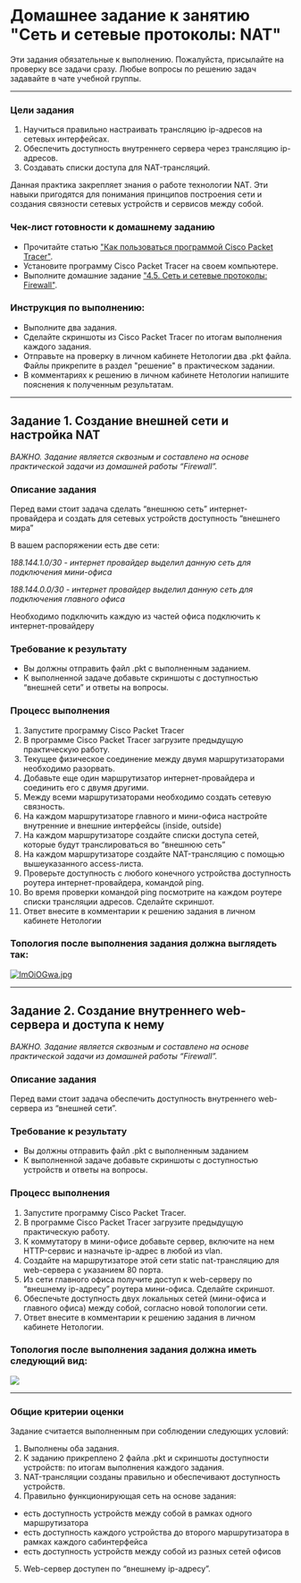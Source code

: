 # Домашнее задание к занятию "Сеть и сетевые протоколы: NAT"
 
Эти задания обязательные к выполнению. Пожалуйста, присылайте на проверку все задачи сразу. Любые вопросы по решению задач задавайте в чате учебной группы.

---
### Цели задания
1. Научиться правильно настраивать трансляцию ip-адресов на сетевых интерфейсах.
2. Обеспечить доступность внутреннего сервера через трансляцию ip-адресов.
3. Создавать списки доступа для NAT-трансляций.

Данная практика закрепляет знания о работе технологии NAT. Эти навыки пригодятся для понимания принципов построения сети и создания связности сетевых устройств и сервисов между собой.

### Чек-лист готовности к домашнему заданию
- Прочитайте статью ["Как пользоваться программой Cisco Packet Tracer"](https://pc.ru/articles/osnovy-raboty-s-cisco-packet-tracer).
- Установите программу Cisco Packet Tracer на своем компьютере.
- Выполните домашние задание ["4.5. Сеть и сетевые протоколы: Firewall"](https://github.com/netology-code/snet-homeworks/blob/snet-18/4-09.md).

### Инструкция по выполнению: 
- Выполните два задания.
- Сделайте скриншоты из Cisco Packet Tracer по итогам выполнения каждого задания.
- Отправьте на проверку в личном кабинете Нетологии два .pkt файла. Файлы прикрепите в раздел "решение" в практическом задании.
- В комментариях к решению в личном кабинете Нетологии напишите пояснения к полученным результатам. 
---

## Задание 1. Создание внешней сети и настройка NAT

*ВАЖНО. Задание является сквозным и составлено на основе практической задачи из домашней работы “Firewall”.* 

### Описание задания
Перед вами стоит задача сделать “внешнюю сеть” интернет-провайдера и создать для сетевых устройств доступность “внешнего мира”

В вашем распоряжении есть две сети:

*188.144.1.0/30 - интернет провайдер выделил данную сеть для подключения мини-офиса*

*188.144.0.0/30 - интернет провайдер выделил данную сеть для подключения  главного офиса* 

Необходимо подключить каждую из частей офиса подключить к интернет-провайдеру

### Требование к результату
- Вы должны отправить файл .pkt с выполненным заданием. 
- К выполненной задаче добавьте скриншоты с доступностью “внешней сети” и ответы на вопросы.

### Процесс выполнения
1. Запустите программу Cisco Packet Tracer
2. В программе Cisco Packet Tracer загрузите предыдущую практическую работу.
3. Текущее физическое соединение между двумя маршрутизаторами необходимо разорвать.
4. Добавьте еще один маршрутизатор интернет-провайдера и соединить его с двумя другими.
5. Между всеми маршрутизаторами необходимо создать сетевую связность.
6. На каждом маршрутизаторе главного и мини-офиса настройте внутренние и внешние интерфейсы (inside, outside)
7. На каждом маршрутизаторе создайте списки доступа сетей, которые будут транслироваться во “внешнюю сеть”
8. На каждом маршрутизаторе создайте NAT-трансляцию с помощью вышеуказанного access-листа.
9. Проверьте доступность с любого конечного устройства доступность роутера интернет-провайдера, командой ping.
10. Во время проверки командой ping посмотрите на каждом роутере списки трансляции адресов. Сделайте скриншот.
11. Ответ внесите в комментарии к решению задания в личном кабинете Нетологии

### Топология после выполнения задания должна выглядеть так:

[![lmOiOGwa.jpg](https://i.postimg.cc/YqNFS36Q/lmOiOGwa.jpg)](https://postimg.cc/BX6bY2wv)
 
--- 
 
## Задание 2. Создание внутреннего web-сервера и доступа к нему 

*ВАЖНО. Задание является сквозным и составлено на основе практической задачи из домашней работы “Firewall”.* 

### Описание задания
Перед вами стоит задача обеспечить доступность внутреннего web-сервера из “внешней сети”. 

### Требование к результату
- Вы должны отправить файл .pkt с выполненным заданием
- К выполненной задаче добавьте скриншоты с доступностью устройств и ответы на вопросы.

### Процесс выполнения
1. Запустите программу Cisco Packet Tracer.
2. В программе Cisco Packet Tracer загрузите предыдущую практическую работу.
3. К коммутатору в мини-офисе добавьте сервер, включите на нем HTTP-сервис и назначьте ip-адрес в любой из vlan.
4. Создайте на маршрутизаторе этой сети static nat-трансляцию для web-сервера с указанием 80 порта.
5. Из сети главного офиса получите доступ к web-серверу по “внешнему ip-адресу” роутера мини-офиса. Сделайте скриншот.
6. Обеспечьте доступность двух локальных сетей (мини-офиса и главного офиса) между собой, согласно новой топологии сети.
7. Ответ внесите в комментарии к решению задания в личном кабинете Нетологии.

### Топология после выполнения задания должна иметь следующий вид:
[![](https://i.postimg.cc/rsrP4bVV/vFjoGmMV.jpg)](https://postimg.cc/sG3mdTGq)
 
---

### Общие критерии оценки

Задание считается выполненным при соблюдении следующих условий:
1. Выполнены оба задания.
2. К заданию прикреплено 2 файла .pkt и скриншоты доступности устройств: по итогам выполнения каждого задания.
3. NAT-трансляции созданы правильно и обеспечивают доступность устройств.
4. Правильно функционирующая сеть на основе задания:
- есть доступность устройств между собой в рамках одного маршрутизатора
- есть доступность каждого устройства до второго маршрутизатора в рамках каждого сабинтерфейса
- есть доступность устройств между собой из разных сетей офисов
5. Web-сервер доступен по “внешнему ip-адресу”.
 
 
 

